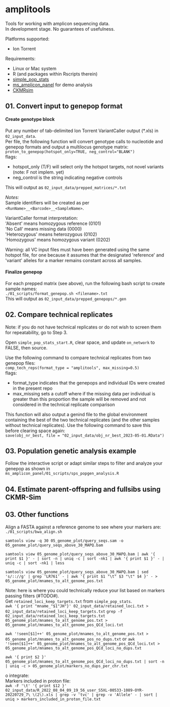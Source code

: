 # amplitools
Tools for working with amplicon sequencing data.        
In development stage. No guarantees of usefulness.        

Platforms supported:       
- Ion Torrent

Requirements:       
- Linux or Mac system
- R (and packages within Rscripts therein)
- [simple_pop_stats](https://github.com/bensutherland/simple_pop_stats)
- [ms_amplicon_panel](https://github.com/bensutherland/ms_amplicon_panel) for demo analysis
- [CKMRsim](https://github.com/eriqande/CKMRsim)

## 01. Convert input to genepop format ##
#### Create genotype block ####
Put any number of tab-delimited Ion Torrent VariantCaller output (*.xls) in `02_input_data`.      
Per file, the following function will convert genotype calls to nucleotide and genepop formats and output a multilocus genotype matrix:        
`proton_to_genepop(hotspot_only=TRUE, neg_control="BLANK")`          
flags:      
- hotspot_only (T/F) will select only the hotspot targets, not novel variants (note: F not implem. yet)
- neg_control is the string indicating negative controls

This will output as `02_input_data/prepped_matrices/*.txt`      

*Notes:*     
Sample identifiers will be created as per `<RunName>__<Barcode>__<SampleName>`.        

VariantCaller format interpretation:     
'Absent' means homozygous reference (0101)       
'No Call' means missing data (0000)         
'Heterozygous' means heterozygous (0102)        
'Homozygous' means homozygous variant (0202)        

Warning: all VC input files must have been generated using the same hotspot file, for one because it assumes that the designated 'reference' and 'variant' alleles for a marker remains constant across all samples.      

#### Finalize genepop ####
For each prepped matrix (see above), run the following bash script to create sample names:      
`./01_scripts/format_genepop.sh <filename>.txt`      
This will output as `02_input_data/prepped_genepops/*.gen`       


## 02. Compare technical replicates ##
Note: if you do not have technical replicates or do not wish to screen them for repeatability, go to Step 3.     

Open `simple_pop_stats_start.R`, clear space, and update `on_network` to FALSE, then source.      

Use the following command to compare technical replicates from two genepop files:      
`comp_tech_reps(format_type = "amplitools", max_missing=0.5)`      
flags:      
- format_type indicates that the genepops and individual IDs were created in the present repo
- max_missing sets a cutoff where if the missing data per individual is greater than this proportion the sample will be removed and not considered in the technical replicate comparison

This function will also output a genind file to the global environment containing the best of the two technical replicates (and the other samples without technical replicates). Use the following command to save this before clearing space again:      
`save(obj_nr_best, file = "02_input_data/obj_nr_best_2023-05-01.RData")`      


## 03. Population genetic analysis example ##
Follow the interactive script or adapt similar steps to filter and analyze your genepop as shown in        
`ms_amplicon_panel/01_scripts/sps_popgen_analysis.R`       


## 04. Estimate parent-offspring and fullsibs using CKMR-Sim




## 03. Other functions ##
Align a FASTA against a reference genome to see where your markers are:       
`./01_scripts/bwa_align.sh`

`samtools view -q 30 05_genome_plot/query_seqs.sam -o 05_genome_plot/query_seqs_above_30_MAPQ.bam`      

`samtools view 05_genome_plot/query_seqs_above_30_MAPQ.bam | awk '{ print $1 }' - | sort -n | uniq -c | sort -nk1 | awk '{ print $1 }' - | uniq -c | sort -nk1 | less`       

`samtools view 05_genome_plot/query_seqs_above_30_MAPQ.bam | sed 's/:://g' | grep 'LR761' - | awk '{ print $1 "\t" $3 "\t" $4 }' - > 05_genome_plot/mnames_to_alt_genome_pos.txt`      

Note: here is where you could technically reduce your list based on markers passing filters (#TODO#).       
Get `retained_loci_keep_targets.txt` from `simple_pop_stats`.    
`awk '{ print "mname_"$1"JH"}' 02_input_data/retained_loci.txt > 02_input_data/retained_loci_keep_targets.txt`
`grep -f 02_input_data/retained_loci_keep_targets.txt 05_genome_plot/mnames_to_alt_genome_pos.txt > 05_genome_plot/mnames_to_alt_genome_pos_QCd_loci.txt`    

`awk '!seen[$1]++' 05_genome_plot/mnames_to_alt_genome_pos.txt > 05_genome_plot/mnames_to_alt_genome_pos_no_dups.txt` 
or
`awk '!seen[$1]++' 05_genome_plot/mnames_to_alt_genome_pos_QCd_loci.txt > 05_genome_plot/mnames_to_alt_genome_pos_QCd_loci_no_dups.txt`


`awk '{ print $2 }' 05_genome_plot/mnames_to_alt_genome_pos_QCd_loci_no_dups.txt | sort -n | uniq -c > 05_genome_plot/markers_no_dups_per_chr.txt`




o integrate:      
Markers included in proton file:     
`awk -F '\t' '{ print $12 }' 02_input_data/R_2022_08_04_09_19_56_user_S5XL-00533-1089-OYR-20220729_7\ \(2\).xls | grep -v 'tvc' | grep -v 'Allele' - | sort | uniq > markers_included_in_proton_file.txt`

